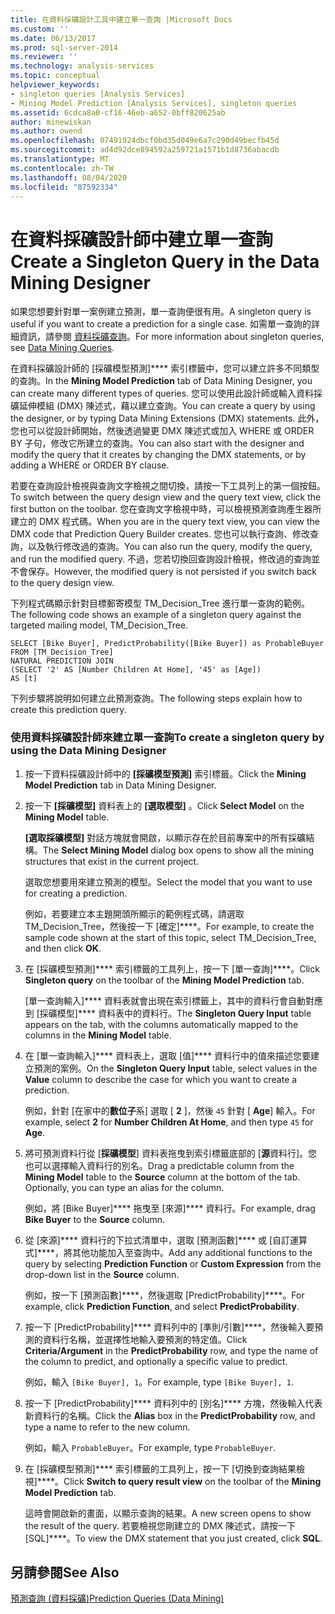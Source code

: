 ```yaml
---
title: 在資料採礦設計工具中建立單一查詢 |Microsoft Docs
ms.custom: ''
ms.date: 06/13/2017
ms.prod: sql-server-2014
ms.reviewer: ''
ms.technology: analysis-services
ms.topic: conceptual
helpviewer_keywords:
- singleton queries [Analysis Services]
- Mining Model Prediction [Analysis Services], singleton queries
ms.assetid: 6cdca8a0-cf16-46eb-a652-0bff820625ab
author: minewiskan
ms.author: owend
ms.openlocfilehash: 07491924dbcf0bd35d049e6a7c290d49becfb45d
ms.sourcegitcommit: ad4d92dce894592a259721a1571b1d8736abacdb
ms.translationtype: MT
ms.contentlocale: zh-TW
ms.lasthandoff: 08/04/2020
ms.locfileid: "87592334"
---
```

# <a name="create-a-singleton-query-in-the-data-mining-designer"></a><span data-ttu-id="97f9e-102">在資料採礦設計師中建立單一查詢</span><span class="sxs-lookup"><span data-stu-id="97f9e-102">Create a Singleton Query in the Data Mining Designer</span></span>
  <span data-ttu-id="97f9e-103">如果您想要針對單一案例建立預測，單一查詢便很有用。</span><span class="sxs-lookup"><span data-stu-id="97f9e-103">A singleton query is useful if you want to create a prediction for a single case.</span></span> <span data-ttu-id="97f9e-104">如需單一查詢的詳細資訊，請參閱 [資料採礦查詢](data-mining-queries.md)。</span><span class="sxs-lookup"><span data-stu-id="97f9e-104">For more information about singleton queries, see [Data Mining Queries](data-mining-queries.md).</span></span>  
  
 <span data-ttu-id="97f9e-105">在資料採礦設計師的 [採礦模型預測]\*\*\*\* 索引標籤中，您可以建立許多不同類型的查詢。</span><span class="sxs-lookup"><span data-stu-id="97f9e-105">In the **Mining Model Prediction** tab of Data Mining Designer, you can create many different types of queries.</span></span> <span data-ttu-id="97f9e-106">您可以使用此設計師或輸入資料採礦延伸模組 (DMX) 陳述式，藉以建立查詢。</span><span class="sxs-lookup"><span data-stu-id="97f9e-106">You can create a query by using the designer, or by typing Data Mining Extensions (DMX) statements.</span></span> <span data-ttu-id="97f9e-107">此外，您也可以從設計師開始，然後透過變更 DMX 陳述式或加入 WHERE 或 ORDER BY 子句，修改它所建立的查詢。</span><span class="sxs-lookup"><span data-stu-id="97f9e-107">You can also start with the designer and modify the query that it creates by changing the DMX statements, or by adding a WHERE or ORDER BY clause.</span></span>  
  
 <span data-ttu-id="97f9e-108">若要在查詢設計檢視與查詢文字檢視之間切換，請按一下工具列上的第一個按鈕。</span><span class="sxs-lookup"><span data-stu-id="97f9e-108">To switch between the query design view and the query text view, click the first button on the toolbar.</span></span> <span data-ttu-id="97f9e-109">您在查詢文字檢視中時，可以檢視預測查詢產生器所建立的 DMX 程式碼。</span><span class="sxs-lookup"><span data-stu-id="97f9e-109">When you are in the query text view, you can view the DMX code that Prediction Query Builder creates.</span></span> <span data-ttu-id="97f9e-110">您也可以執行查詢、修改查詢，以及執行修改過的查詢。</span><span class="sxs-lookup"><span data-stu-id="97f9e-110">You can also run the query, modify the query, and run the modified query.</span></span> <span data-ttu-id="97f9e-111">不過，您若切換回查詢設計檢視，修改過的查詢並不會保存。</span><span class="sxs-lookup"><span data-stu-id="97f9e-111">However, the modified query is not persisted if you switch back to the query design view.</span></span>  
  
 <span data-ttu-id="97f9e-112">下列程式碼顯示針對目標郵寄模型 TM_Decision_Tree 進行單一查詢的範例。</span><span class="sxs-lookup"><span data-stu-id="97f9e-112">The following code shows an example of a singleton query against the targeted mailing model, TM_Decision_Tree.</span></span>  
  
```  
SELECT [Bike Buyer], PredictProbability([Bike Buyer]) as ProbableBuyer  
FROM [TM_Decision_Tree]  
NATURAL PREDICTION JOIN  
(SELECT '2' AS [Number Children At Home], '45' as [Age])  
AS [t]  
```  
  
 <span data-ttu-id="97f9e-113">下列步驟將說明如何建立此預測查詢。</span><span class="sxs-lookup"><span data-stu-id="97f9e-113">The following steps explain how to create this prediction query.</span></span>  
  
### <a name="to-create-a-singleton-query-by-using-the-data-mining-designer"></a><span data-ttu-id="97f9e-114">使用資料採礦設計師來建立單一查詢</span><span class="sxs-lookup"><span data-stu-id="97f9e-114">To create a singleton query by using the Data Mining Designer</span></span>  
  
1.  <span data-ttu-id="97f9e-115">按一下資料採礦設計師中的 **[採礦模型預測]** 索引標籤。</span><span class="sxs-lookup"><span data-stu-id="97f9e-115">Click the **Mining Model Prediction** tab in Data Mining Designer.</span></span>  
  
2.  <span data-ttu-id="97f9e-116">按一下 **[採礦模型]** 資料表上的 **[選取模型]** 。</span><span class="sxs-lookup"><span data-stu-id="97f9e-116">Click **Select Model** on the **Mining Model** table.</span></span>  
  
     <span data-ttu-id="97f9e-117">**[選取採礦模型]** 對話方塊就會開啟，以顯示存在於目前專案中的所有採礦結構。</span><span class="sxs-lookup"><span data-stu-id="97f9e-117">The **Select Mining Model** dialog box opens to show all the mining structures that exist in the current project.</span></span>  
  
     <span data-ttu-id="97f9e-118">選取您想要用來建立預測的模型。</span><span class="sxs-lookup"><span data-stu-id="97f9e-118">Select the model that you want to use for creating a prediction.</span></span>  
  
     <span data-ttu-id="97f9e-119">例如，若要建立本主題開頭所顯示的範例程式碼，請選取 TM_Decision_Tree，然後按一下 [確定]\*\*\*\*。</span><span class="sxs-lookup"><span data-stu-id="97f9e-119">For example, to create the sample code shown at the start of this topic, select TM_Decision_Tree, and then click **OK**.</span></span>  
  
3.  <span data-ttu-id="97f9e-120">在 [採礦模型預測]\*\*\*\* 索引標籤的工具列上，按一下 [單一查詢]\*\*\*\*。</span><span class="sxs-lookup"><span data-stu-id="97f9e-120">Click **Singleton query** on the toolbar of the **Mining Model Prediction** tab.</span></span>  
  
     <span data-ttu-id="97f9e-121">[單一查詢輸入]\*\*\*\* 資料表就會出現在索引標籤上，其中的資料行會自動對應到 [採礦模型]\*\*\*\* 資料表中的資料行。</span><span class="sxs-lookup"><span data-stu-id="97f9e-121">The **Singleton Query Input** table appears on the tab, with the columns automatically mapped to the columns in the **Mining Model** table.</span></span>  
  
4.  <span data-ttu-id="97f9e-122">在 [單一查詢輸入]\*\*\*\* 資料表上，選取 [值]\*\*\*\* 資料行中的值來描述您要建立預測的案例。</span><span class="sxs-lookup"><span data-stu-id="97f9e-122">On the **Singleton Query Input** table, select values in the **Value** column to describe the case for which you want to create a prediction.</span></span>  
  
     <span data-ttu-id="97f9e-123">例如，針對 [在家中的**數位子**系] 選取 [ **2** ]，然後 `45` 針對 [ **Age**] 輸入。</span><span class="sxs-lookup"><span data-stu-id="97f9e-123">For example, select **2** for **Number Children At Home**, and then type `45` for **Age**.</span></span>  
  
5.  <span data-ttu-id="97f9e-124">將可預測資料行從 [**採礦模型**] 資料表拖曳到索引標籤底部的 [**源**資料行]。您也可以選擇輸入資料行的別名。</span><span class="sxs-lookup"><span data-stu-id="97f9e-124">Drag a predictable column from the **Mining Model** table to the **Source** column at the bottom of the tab. Optionally, you can type an alias for the column.</span></span>  
  
     <span data-ttu-id="97f9e-125">例如，將 [Bike Buyer]\*\*\*\* 拖曳至 [來源]\*\*\*\* 資料行。</span><span class="sxs-lookup"><span data-stu-id="97f9e-125">For example, drag **Bike Buyer** to the **Source** column.</span></span>  
  
6.  <span data-ttu-id="97f9e-126">從 [來源]\*\*\*\* 資料行的下拉式清單中，選取 [預測函數]\*\*\*\* 或 [自訂運算式]\*\*\*\*，將其他功能加入至查詢中。</span><span class="sxs-lookup"><span data-stu-id="97f9e-126">Add any additional functions to the query by selecting **Prediction Function** or **Custom Expression** from the drop-down list in the **Source** column.</span></span>  
  
     <span data-ttu-id="97f9e-127">例如，按一下 [預測函數]\*\*\*\*，然後選取 [PredictProbability]\*\*\*\*。</span><span class="sxs-lookup"><span data-stu-id="97f9e-127">For example, click **Prediction Function**, and select **PredictProbability**.</span></span>  
  
7.  <span data-ttu-id="97f9e-128">按一下 [PredictProbability]\*\*\*\* 資料列中的 [準則/引數]\*\*\*\*，然後輸入要預測的資料行名稱，並選擇性地輸入要預測的特定值。</span><span class="sxs-lookup"><span data-stu-id="97f9e-128">Click **Criteria/Argument** in the **PredictProbability** row, and type the name of the column to predict, and optionally a specific value to predict.</span></span>  
  
     <span data-ttu-id="97f9e-129">例如，輸入 `[Bike Buyer], 1`。</span><span class="sxs-lookup"><span data-stu-id="97f9e-129">For example, type `[Bike Buyer], 1`.</span></span>  
  
8.  <span data-ttu-id="97f9e-130">按一下 [PredictProbability]\*\*\*\* 資料列中的 [別名]\*\*\*\* 方塊，然後輸入代表新資料行的名稱。</span><span class="sxs-lookup"><span data-stu-id="97f9e-130">Click the **Alias** box in the **PredictProbability** row, and type a name to refer to the new column.</span></span>  
  
     <span data-ttu-id="97f9e-131">例如，輸入 `ProbableBuyer`。</span><span class="sxs-lookup"><span data-stu-id="97f9e-131">For example, type `ProbableBuyer`.</span></span>  
  
9. <span data-ttu-id="97f9e-132">在 [採礦模型預測]\*\*\*\* 索引標籤的工具列上，按一下 [切換到查詢結果檢視]\*\*\*\*。</span><span class="sxs-lookup"><span data-stu-id="97f9e-132">Click **Switch to query result view** on the toolbar of the **Mining Model Prediction** tab.</span></span>  
  
     <span data-ttu-id="97f9e-133">這時會開啟新的畫面，以顯示查詢的結果。</span><span class="sxs-lookup"><span data-stu-id="97f9e-133">A new screen opens to show the result of the query.</span></span> <span data-ttu-id="97f9e-134">若要檢視您剛建立的 DMX 陳述式，請按一下 [SQL]\*\*\*\*。</span><span class="sxs-lookup"><span data-stu-id="97f9e-134">To view the DMX statement that you just created, click **SQL**.</span></span>  
  
## <a name="see-also"></a><span data-ttu-id="97f9e-135">另請參閱</span><span class="sxs-lookup"><span data-stu-id="97f9e-135">See Also</span></span>  
 [<span data-ttu-id="97f9e-136">預測查詢 &#40;資料採礦&#41;</span><span class="sxs-lookup"><span data-stu-id="97f9e-136">Prediction Queries &#40;Data Mining&#41;</span></span>](prediction-queries-data-mining.md)  
  
  
